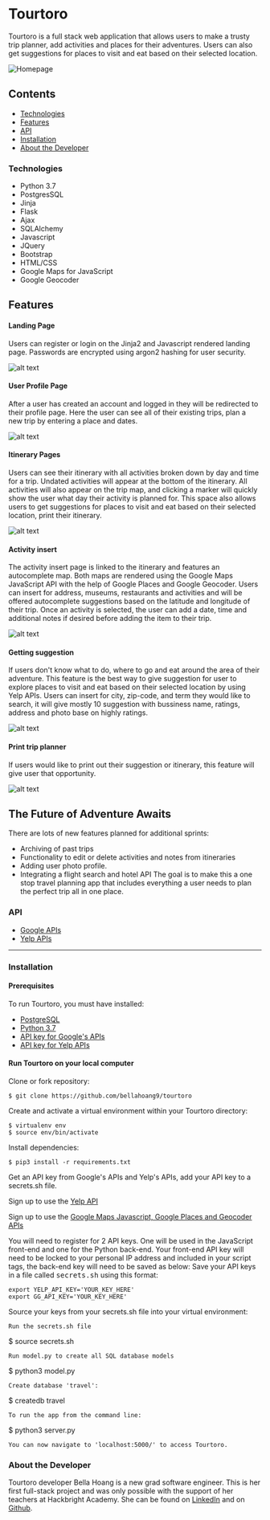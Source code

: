 # Tourtoro
Tourtoro is a full stack web application that allows users to make a trusty trip planner, add activities and places for their adventures. Users can also get suggestions for places to visit and eat based on their selected location.



![Homepage](/static/img/toto.png "Homepage")

## Contents
 - [Technologies](#technologies)
 - [Features](#features)
 - [API](#api)
 - [Installation](#installation)
 - [About the Developer](#aboutthedeveloper)



### Technologies
* Python 3.7
* PostgresSQL
* Jinja
* Flask
* Ajax
* SQLAlchemy
* Javascript
* JQuery
* Bootstrap
* HTML/CSS
* Google Maps for JavaScript
* Google Geocoder

## <a name="features"></a>Features
#### Landing Page
Users  can register or login on the Jinja2 and Javascript rendered landing page. Passwords are encrypted using argon2 hashing for user security.

![alt text](/static/img/hompage.gif "Toutoro landing page")

#### User Profile Page
After a user has created an account and logged in they will be redirected to their profile page.  Here the user can see all of their existing trips, plan a new trip by entering a place and dates.

![alt text](/static/img/userprofile.gif "Toutoro user profile page")

#### Itinerary Pages
Users can see their itinerary with all activities broken down by day and time for a trip.  Undated activities will appear at the bottom of the itinerary.  All activities will also appear on the trip map, and clicking a marker will quickly show the user what day their activity is planned for.  This space also allows users to get suggestions for places to visit and eat based on their selected location, print their itinerary.

![alt text](/static/img/trip.gif "Tourtoro itinerary page")

#### Activity insert
The activity insert page is linked to the itinerary and features an autocomplete map. Both maps are rendered using the Google Maps JavaScript API with the help of Google Places and Google Geocoder.  Users can insert for address, museums, restaurants and activities and will be offered autocomplete suggestions based on the latitude and longitude of their trip.  Once an activity is selected, the user can add a date, time and additional notes if desired before adding the item to their trip.

![alt text](/static/img/activity.gif "Tourtoro activity insert page")

#### Getting suggestion
If users don't know what to do, where to go and eat around the area of their adventure. This feature is the best way to give suggestion for user to explore places to visit and eat based on their selected location by using Yelp APIs. Users can insert for city, zip-code, and term they would like to search, it will give mostly 10 suggestion with bussiness name, ratings, address and photo base on highly ratings.

![alt text](/static/img/suggestion.gif "Tourtoro suggestion")

#### Print trip planner
If users would like to print out their suggestion or itinerary, this feature will give user that opportunity.

![alt text](/static/img/print.gif "Tourtoro print itinerary")


## <a name="future"></a>The Future of Adventure Awaits
There are lots of new features planned for additional sprints:
* Archiving of past trips
* Functionality to edit or delete activities and notes from itineraries
* Adding user photo profile.
* Integrating a flight search and hotel API
The goal is to make this a one stop travel planning app that includes everything a user needs to plan the perfect trip all in one place.

### <a name="api"></a> API
* [Google APIs](https://developers.google.com/maps) 
* [Yelp APIs](https://www.yelp.com/developers) 

---
### Installation
#### Prerequisites
To run Tourtoro, you must have installed:
 - [PostgreSQL](https://www.postgresql.org/)
 - [Python 3.7](https://www.python.org/downloads/)
 - [API key for Google's APIs](https://developers.google.com/maps)
 - [API key for Yelp APIs](https://www.yelp.com/developers)


 #### Run Tourtoro on your local computer

 Clone or fork repository:
 ```
 $ git clone https://github.com/bellahoang9/tourtoro
 ```

Create and activate a virtual environment within your Tourtoro directory:
```
$ virtualenv env
$ source env/bin/activate
```
Install dependencies:
```
$ pip3 install -r requirements.txt
```

Get an API key from Google's APIs and Yelp's APIs, add your API key to a secrets.sh file.

Sign up to use the [Yelp API](https://www.yelp.com/developers)

Sign up to use the [Google Maps Javascript, Google Places and Geocoder APIs](https://cloud.google.com/maps-platform/)

You will need to register for 2 API keys.  One will be used in the JavaScript front-end and one for the Python back-end.  Your front-end API key will need to be locked to your personal IP address and included in your script tags, the back-end key will need to be saved as below:
Save your API keys in a file called <kbd>secrets.sh</kbd> using this format:
```
export YELP_API_KEY='YOUR_KEY_HERE'
export GG_API_KEY='YOUR_KEY_HERE'
```
Source your keys from your secrets.sh file into your virtual environment:
```
Run the secrets.sh file 
```
$ source secrets.sh
```
Run model.py to create all SQL database models
```
$ python3 model.py
```
Create database 'travel':
```
$ createdb travel
```
To run the app from the command line:
```
$ python3 server.py
```
You can now navigate to 'localhost:5000/' to access Tourtoro.
```

### <a name="aboutthedeveloper"></a> About the Developer
Tourtoro developer Bella Hoang is a new grad software engineer. This is her first full-stack project and was only possible with the support of her teachers at Hackbright Academy. She can be found on [LinkedIn](https://www.linkedin.com/in/thuhoang-bella/) and on [Github](https://github.com/bellahoang9).